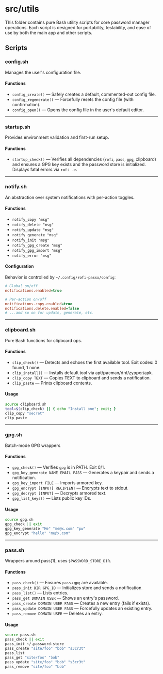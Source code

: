 # src/utils

This folder contains pure Bash utility scripts for core password manager operations. Each script is designed for portability, testability, and ease of use by both the main app and other scripts.

## Scripts

### config.sh

Manages the user's configuration file.

#### Functions
- `config_create()` — Safely creates a default, commented-out config file.
- `config_regenerate()` — Forcefully resets the config file (with confirmation).
- `config_open()` — Opens the config file in the user's default editor.

---

### startup.sh

Provides environment validation and first-run setup.

#### Functions
- `startup_check()` — Verifies all dependencies (`rofi`, `pass`, `gpg`, clipboard) and ensures a GPG key exists and the password store is initialized. Displays fatal errors via `rofi -e`.

---

### notify.sh

An abstraction over system notifications with per-action toggles.

#### Functions
- `notify_copy "msg"`
- `notify_delete "msg"`
- `notify_update "msg"`
- `notify_generate "msg"`
- `notify_init "msg"`
- `notify_gpg_create "msg"`
- `notify_gpg_import "msg"`
- `notify_error "msg"`

#### Configuration
Behavior is controlled by `~/.config/rofi-passx/config`:
```ini
# Global on/off
notifications.enabled=true

# Per-action on/off
notifications.copy.enabled=true
notifications.delete.enabled=false
# ...and so on for update, generate, etc.
```

---

### clipboard.sh

Pure Bash functions for clipboard ops.

#### Functions
- `clip_check()` — Detects and echoes the first available tool. Exit codes: 0 found, 1 none.
- `clip_install()` — Installs default tool via apt/pacman/dnf/zypper/apk.
- `clip_copy TEXT` — Copies TEXT to clipboard and sends a notification.
- `clip_paste` — Prints clipboard contents.

#### Usage
```bash
source clipboard.sh
tool=$(clip_check) || { echo "Install one"; exit; }
clip_copy "secret"
clip_paste
```

---

### gpg.sh

Batch-mode GPG wrappers.

#### Functions
- `gpg_check()` — Verifies `gpg` is in PATH. Exit 0/1.
- `gpg_key_generate NAME EMAIL PASS` — Generates a keypair and sends a notification.
- `gpg_key_import FILE` — Imports armored key.
- `gpg_encrypt [INPUT] RECIPIENT` — Encrypts text to stdout.
- `gpg_decrypt [INPUT]` — Decrypts armored text.
- `gpg_list_keys()` — Lists public key IDs.

#### Usage
```bash
source gpg.sh
gpg_check || exit
gpg_key_generate "Me" "me@x.com" "pw"
gpg_encrypt "hello" "me@x.com"
```

---

### pass.sh

Wrappers around pass(1), uses `$PASSWORD_STORE_DIR`.

#### Functions
- `pass_check()` — Ensures `pass`+`gpg` are available.
- `pass_init DIR GPG_ID` — Initializes store and sends a notification.
- `pass_list()` — Lists entries.
- `pass_get DOMAIN USER` — Shows an entry's password.
- `pass_create DOMAIN USER PASS` — Creates a new entry (fails if exists).
- `pass_update DOMAIN USER PASS` — Forcefully updates an existing entry.
- `pass_remove DOMAIN USER` — Deletes an entry.

#### Usage
```bash
source pass.sh
pass_check || exit
pass_init ~/.password-store
pass_create "site/foo" "bob" "s3cr3t"
pass_list
pass_get "site/foo" "bob"
pass_update "site/foo" "bob" "s3cr3t"
pass_remove "site/foo" "bob"
``` 